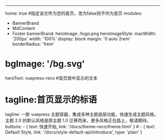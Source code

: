 ---
home: true   #指定该文件为您的首页，改为false则不作为首页
modules:
  - BannerBrand
  - MdContent
  - Footer
bannerBrand:
  heroImage: /logo.png
  heroImageStyle:
    maxWidth: '200px'
    width: '100%'
    display: block
    margin: '0 auto 2rem'
    borderRadius: '1rem'
  # bgImage: '/bg.svg'
  heroText: vuepress-reco    #首页居中显示的文本
  # tagline:首页显示的标语
  tagline: 一款 vuepress 主题容器，集成多种主题底层功能，快速生成主题风格。主题 2.0 的默认风格是原主题 1.0 迁移而来，更多风格正在路上，敬请期待。
  buttons:
    - { text: 快速开始, link: '/docs/theme-reco/theme.html' }
    # - { text: Default Style, link: '/docs/style-default-api/introduce', type: 'plain' }